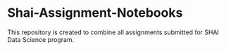 # Shai-Assignment-Notebooks

This repository is created to combine all assignments submitted for SHAI Data Science program.
